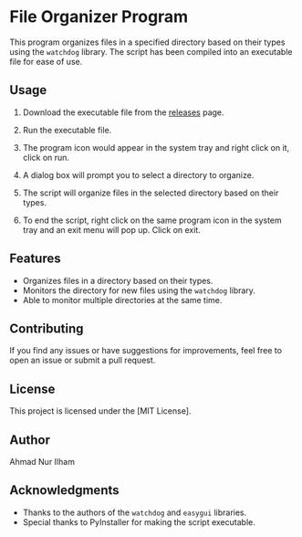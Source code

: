 # File Organizer Program

This program organizes files in a specified directory based on their types using the `watchdog` library. The script has been compiled into an executable file for ease of use.

## Usage

1. Download the executable file from the [releases](https://github.com/Ahilham/File_Organizer.git) page.

2. Run the executable file.

3. The program icon would appear in the system tray and right click on it, click on run.

4. A dialog box will prompt you to select a directory to organize.

5. The script will organize files in the selected directory based on their types.

6. To end the script, right click on the same program icon in the system tray and an exit menu will pop up. Click on exit.

## Features

- Organizes files in a directory based on their types.
- Monitors the directory for new files using the `watchdog` library.
- Able to monitor multiple directories at the same time.

## Contributing

If you find any issues or have suggestions for improvements, feel free to open an issue or submit a pull request.

## License

This project is licensed under the [MIT License].

## Author

Ahmad Nur Ilham

## Acknowledgments

- Thanks to the authors of the `watchdog` and `easygui` libraries.
- Special thanks to PyInstaller for making the script executable.

